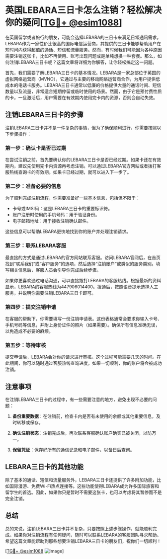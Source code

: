 # 英国LEBARA三日卡怎么注销？轻松解决你的疑问[[TG💪+ @esim1088](https://t.me/s/esim1088)]

在英国留学或者旅行的朋友，可能会选择LEBARA的三日卡来满足日常通讯需求。LEBARA作为一家性价比很高的国际电信运营商，其提供的三日卡能够帮助用户在短时间内获得超值的通话、短信和流量服务。然而，有时候我们可能因为各种原因需要注销这张卡，比如不再使用、账号出现问题或是单纯想换一种套餐。那么，如何注销LEBARA三日卡呢？这篇文章将详细为你解答，让你轻松搞定这一问题。

首先，我们需要了解LEBARA三日卡的基本情况。LEBARA是一家总部位于英国的虚拟网络运营商（MVNO），它通过与主要的移动网络运营商合作，为用户提供低成本的电话卡服务。LEBARA三日卡通常以低廉的价格提供大量的通话时间、短信数量以及流量，非常适合短期停留或临时使用的场景。然而，由于它是预付费性质的卡，一旦激活后，用户需要在有效期内使用完卡内的资源，否则会自动失效。

## 注销LEBARA三日卡的步骤

注销LEBARA三日卡并不是一件复杂的事情，但为了确保顺利进行，你需要按照以下步骤操作：

### 第一步：确认卡是否已过期

在尝试注销之前，首先要确认你的LEBARA三日卡是否已经过期。如果卡还在有效期内，建议先使用完卡内资源再考虑注销。可以通过LEBARA官方网站或者拨打客服热线查询卡的有效期。如果卡已经过期，就可以进入下一步了。

### 第二步：准备必要的信息

为了顺利完成注销流程，你需要准备好一些基本信息，包括但不限于：
- 卡号或IMSI码：这是LEBARA三日卡的重要标识符。
- 账户注册时使用的手机号码：用于验证身份。
- 电子邮箱地址：用于接收注销确认邮件。

这些信息可以帮助LEBARA更快地找到你的账户并处理注销请求。

### 第三步：联系LEBARA客服

最直接的方式是通过LEBARA的官方网站联系客服。访问LEBARA官网后，在首页找到“联系我们”或“客户服务”的选项，然后选择“注销账户”或类似的服务类别。填写相关信息后，客服人员会引导你完成后续步骤。

如果你更喜欢通过电话沟通，可以直接拨打LEBARA的客服热线。根据最新的资料显示，LEBARA的客服热线为447906014400。拨通后，按照语音提示选择人工服务，并说明你需要注销LEBARA三日卡即可。

### 第四步：提交注销申请

在客服的帮助下，你需要填写一份注销申请表。这份表格通常会要求你输入卡号、手机号码等信息，并附上身份证件的照片（如果需要）。确保所有信息准确无误，以免造成不必要的麻烦。

### 第五步：等待审核

提交申请后，LEBARA会对你的请求进行审核。这个过程可能需要几天的时间。在此期间，你可以随时通过客服热线查询进度。如果一切顺利，你的账户将会被成功注销。

## 注意事项

在注销LEBARA三日卡的过程中，有一些需要注意的地方，避免出现不必要的问题：

1. **备份重要数据**：在注销前，检查卡内是否有未使用的余额或其他重要信息，及时转移或保存。
   
2. **确认注销状态**：注销完成后，再次联系客服确认账户确实已被关闭，以防万一。

3. **保留凭证**：保存好所有的通信记录和电子邮件，以备日后查询。

## LEBARA三日卡的其他功能

除了基本的通话、短信和流量服务外，LEBARA三日卡还提供了许多附加功能，比如国际漫游、免费Wi-Fi热点连接等。这些功能使得LEBARA成为许多国际旅客和留学生的首选。因此，如果你只是暂时不需要这张卡，也可以考虑将其暂停而不是完全注销。

## 总结

总的来说，注销LEBARA三日卡并不复杂，只要按照上述步骤操作，就能顺利完成。如果你对注销流程有任何疑问，随时可以联系LEBARA的客服团队寻求帮助。希望这篇文章能帮助到那些想要注销LEBARA三日卡的朋友们，祝你们一切顺利！

[[TG💪+ @esim1088](https://t.me/s/esim1088) ![Image](https://i.postimg.cc/4NQfJmqS/Snipaste-2025-05-13-00-14-12.png)]